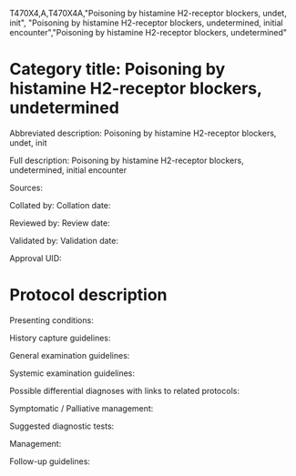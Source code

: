 T470X4,A,T470X4A,"Poisoning by histamine H2-receptor blockers, undet, init", "Poisoning by histamine H2-receptor blockers, undetermined, initial encounter","Poisoning by histamine H2-receptor blockers, undetermined"
# Category title: Poisoning by histamine H2-receptor blockers, undetermined

Abbreviated description: Poisoning by histamine H2-receptor blockers, undet, init

Full description: Poisoning by histamine H2-receptor blockers, undetermined, initial encounter

Sources:

Collated by:
Collation date:

Reviewed by:
Review date:

Validated by:
Validation date:

Approval UID:

# Protocol description

Presenting conditions:

History capture guidelines:

General examination guidelines:

Systemic examination guidelines:

Possible differential diagnoses with links to related protocols:

Symptomatic / Palliative management:

Suggested diagnostic tests:

Management:

Follow-up guidelines:
